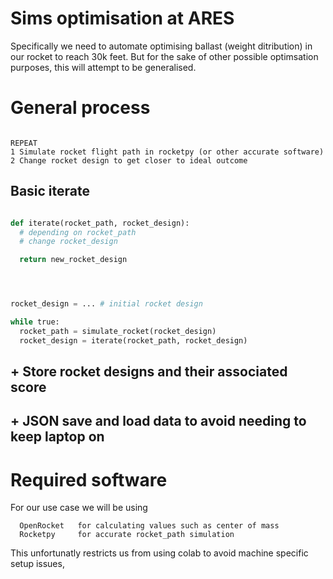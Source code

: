 


# Sims optimisation at ARES


Specifically we need to automate optimising ballast (weight ditribution) in our rocket to reach 30k feet. But for the sake of other possible optimsation purposes, this will attempt to be generalised.

# General process


```

REPEAT
1 Simulate rocket flight path in rocketpy (or other accurate software)
2 Change rocket design to get closer to ideal outcome

```


## Basic iterate 


```Python

def iterate(rocket_path, rocket_design):
  # depending on rocket_path
  # change rocket_design

  return new_rocket_design




rocket_design = ... # initial rocket design

while true:
  rocket_path = simulate_rocket(rocket_design)
  rocket_design = iterate(rocket_path, rocket_design)

```




## + Store rocket designs and their associated score 
## + JSON save and load data to avoid needing to keep laptop on








# Required software

For our use case we will be using 
```
  OpenRocket   for calculating values such as center of mass
  Rocketpy     for accurate rocket_path simulation
```

This unfortunatly restricts us from using colab to avoid machine specific setup issues,
